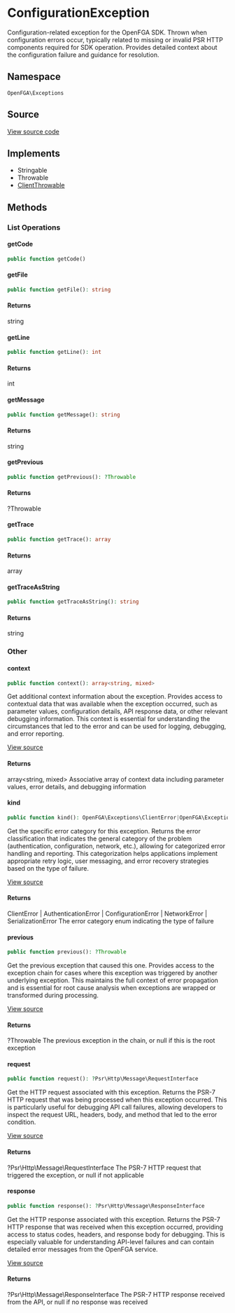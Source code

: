# ConfigurationException

Configuration-related exception for the OpenFGA SDK. Thrown when configuration errors occur, typically related to missing or invalid PSR HTTP components required for SDK operation. Provides detailed context about the configuration failure and guidance for resolution.

## Namespace
`OpenFGA\Exceptions`

## Source
[View source code](https://github.com/evansims/openfga-php/blob/main/src/Exceptions/ConfigurationException.php)

## Implements
* Stringable
* Throwable
* [ClientThrowable](ClientThrowable.md)




## Methods

                                                                                                                                                                        
### List Operations
#### getCode


```php
public function getCode()
```





#### getFile


```php
public function getFile(): string
```




#### Returns
string

#### getLine


```php
public function getLine(): int
```




#### Returns
int

#### getMessage


```php
public function getMessage(): string
```




#### Returns
string

#### getPrevious


```php
public function getPrevious(): ?Throwable
```




#### Returns
?Throwable

#### getTrace


```php
public function getTrace(): array
```




#### Returns
array

#### getTraceAsString


```php
public function getTraceAsString(): string
```




#### Returns
string

### Other
#### context


```php
public function context(): array<string, mixed>
```

Get additional context information about the exception. Provides access to contextual data that was available when the exception occurred, such as parameter values, configuration details, API response data, or other relevant debugging information. This context is essential for understanding the circumstances that led to the error and can be used for logging, debugging, and error reporting.

[View source](https://github.com/evansims/openfga-php/blob/main/src/Exceptions/ExceptionTrait.php#L32)


#### Returns
array&lt;string, mixed&gt;
 Associative array of context data including parameter values, error details, and debugging information

#### kind


```php
public function kind(): OpenFGA\Exceptions\ClientError|OpenFGA\Exceptions\AuthenticationError|OpenFGA\Exceptions\ConfigurationError|OpenFGA\Exceptions\NetworkError|OpenFGA\Exceptions\SerializationError
```

Get the specific error category for this exception. Returns the error classification that indicates the general category of the problem (authentication, configuration, network, etc.), allowing for categorized error handling and reporting. This categorization helps applications implement appropriate retry logic, user messaging, and error recovery strategies based on the type of failure.

[View source](https://github.com/evansims/openfga-php/blob/main/src/Exceptions/ExceptionTrait.php#L40)


#### Returns
ClientError &#124; AuthenticationError &#124; ConfigurationError &#124; NetworkError &#124; SerializationError
 The error category enum indicating the type of failure

#### previous


```php
public function previous(): ?Throwable
```

Get the previous exception that caused this one. Provides access to the exception chain for cases where this exception was triggered by another underlying exception. This maintains the full context of error propagation and is essential for root cause analysis when exceptions are wrapped or transformed during processing.

[View source](https://github.com/evansims/openfga-php/blob/main/src/Exceptions/ExceptionTrait.php#L48)


#### Returns
?Throwable
 The previous exception in the chain, or null if this is the root exception

#### request


```php
public function request(): ?Psr\Http\Message\RequestInterface
```

Get the HTTP request associated with this exception. Returns the PSR-7 HTTP request that was being processed when this exception occurred. This is particularly useful for debugging API call failures, allowing developers to inspect the request URL, headers, body, and method that led to the error condition.

[View source](https://github.com/evansims/openfga-php/blob/main/src/Exceptions/ExceptionTrait.php#L56)


#### Returns
?Psr\Http\Message\RequestInterface
 The PSR-7 HTTP request that triggered the exception, or null if not applicable

#### response


```php
public function response(): ?Psr\Http\Message\ResponseInterface
```

Get the HTTP response associated with this exception. Returns the PSR-7 HTTP response that was received when this exception occurred, providing access to status codes, headers, and response body for debugging. This is especially valuable for understanding API-level failures and can contain detailed error messages from the OpenFGA service.

[View source](https://github.com/evansims/openfga-php/blob/main/src/Exceptions/ExceptionTrait.php#L64)


#### Returns
?Psr\Http\Message\ResponseInterface
 The PSR-7 HTTP response received from the API, or null if no response was received

